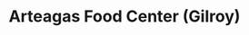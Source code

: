---
title: "Arteagas Food Center (Gilroy)"
url: /gilroy/arteagas-food-center-gilroy/
shop: supermarket
---